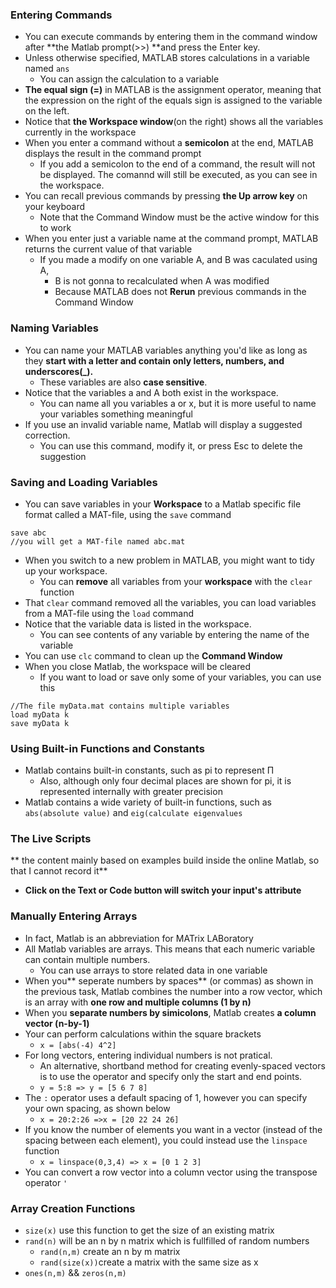 ### Entering Commands
- You can execute commands by entering them in the command window after **the Matlab prompt(>>) **and press the Enter key.
- Unless otherwise specified, MATLAB stores calculations in a variable named `ans`
    - You can assign the calculation to a variable
- **The equal sign (=)** in MATLAB is the assignment operator, meaning that the expression on the right of the equals sign is assigned to the variable on the left.
- Notice that **the Workspace window**(on the right) shows all the variables currently in the workspace
- When you enter a command without a **semicolon** at the end, MATLAB displays the result in the command prompt
    - If you add a semicolon to the end of a command, the result will not be displayed. The comannd will still be executed, as you can see in the workspace.
- You can recall previous commands by pressing **the Up arrow key** on your keyboard
    - Note that the Command Window must be the active window for this to work
- When you enter just a variable name at the command prompt, MATLAB returns the current value of that variable
    - If you made a modify on one variable A, and B was caculated using A,
        - B is not gonna to recalculated when A was modified
        - Because MATLAB does not **Rerun** previous commands in the Command Window

### Naming Variables
- You can name your MATLAB variables anything you'd like as long as they **start with a letter and contain only letters, numbers, and underscores(_).**
    - These variables are also **case sensitive**.
- Notice that the variables a and A both exist in the workspace.
    - You can name all you variables a or x, but it is more useful to name your variables something meaningful
- If you use an invalid variable name, Matlab will display a suggested correction.
    - You can use this command, modify it, or press Esc to delete the suggestion

### Saving and Loading Variables
- You can save variables in your **Workspace** to a Matlab specific file format called a MAT-file, using the `save` command
```
save abc
//you will get a MAT-file named abc.mat
```
- When you switch to a new problem in MATLAB, you might want to tidy up your workspace.
    - You can **remove** all variables from your **workspace** with the `clear` function
- That `clear` command removed all the variables, you can load variables from a MAT-file using the `load` command
- Notice that the variable data is listed in the workspace.
    - You can see contents of any variable by entering the name of the variable
- You can use `clc` command to clean up the **Command Window**
- When you close Matlab, the workspace will be cleared
    - If you want to load or save only some of your variables, you can use this
```
//The file myData.mat contains multiple variables
load myData k
save myData k
```
### Using Built-in Functions and Constants
- Matlab contains built-in constants, such as pi to represent Π
    - Also, although only four decimal places are shown for pi, it is represented internally with greater precision
- Matlab contains a wide variety of built-in functions, such as `abs(absolute value)` and `eig(calculate eigenvalues`

### The Live Scripts
** the content mainly based on examples build inside the online Matlab, so that I cannot record it**
- **Click on the Text or Code button will switch your input's attribute**

### Manually Entering Arrays
- In fact, Matlab is an abbreviation for MATrix LABoratory
- All Matlab variables are arrays. This means that each numeric variable can contain multiple numbers.
    - You can use arrays to store related data in one variable
- When you** seperate numbers by spaces** (or commas) as shown in the previous task, Matlab combines the number into a row vector, which is an array with **one row and multiple columns (1 by n)**
- When you **separate numbers by simicolons**, Matlab creates **a column vector (n-by-1)**
- Your can perform calculations within the square brackets
    - `x = [abs(-4) 4^2]`
- For long vectors, entering individual numbers is not pratical.
    - An alternative, shortband method for creating evenly-spaced vectors is to use the operator and specify only the start and end points.
    - `y = 5:8 => y = [5 6 7 8]`
- The `:` operator uses a default spacing of 1, however you can specify your own spacing, as shown below
    - `x = 20:2:26 =>x = [20 22 24 26]`
- If you know the number of elements you want in a vector (instead of the spacing between each element), you could instead use the `linspace` function
    - `x = linspace(0,3,4) => x = [0 1 2 3]`
- You can convert a row vector into a column vector using the transpose operator `'`

### Array Creation Functions
- `size(x)` use this function to get the size of an existing matrix
- `rand(n)` will be an n by n matrix which is fullfilled of random numbers
    - `rand(n,m)` create an n by m matrix
    - `rand(size(x))`create a matrix with the same size as x
- `ones(n,m)` && `zeros(n,m)`
